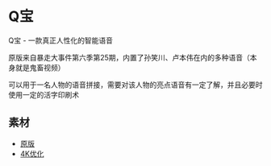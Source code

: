 # Q宝

Q宝 - 一款真正人性化的智能语音

原版来自暴走大事件第六季第25期，内置了孙笑川、卢本伟在内的多种语音（本身就是鬼畜视频）

可以用于一名人物的语音拼接，需要对该人物的亮点语音有一定了解，并且必要时使用一定的活字印刷术

## 素材

- [原版](https://www.bilibili.com/video/BV1Ft411V78z)
- [4K优化](https://www.bilibili.com/video/BV1mA411s7zH)

